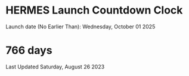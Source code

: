 # HERMES Launch Countdown Clock

Launch date (No Earlier Than): Wednesday, October 01 2025
# 766 days

Last Updated Saturday, August 26 2023